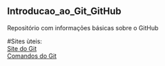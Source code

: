 ## Introducao_ao_Git_GitHub
Repositório com informações básicas sobre o GitHub

#Sites ùteis:<br>
[Site do Git](https://git-scm.com/)<br>
[Comandos do Git](https://github.com/joshnh/Git-Commands/blob/master/READMEpt.md)